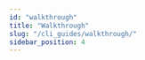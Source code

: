 ```yaml
---
id: "walkthrough"
title: "Walkthrough"
slug: "/cli_guides/walkthrough/"
sidebar_position: 4
---
```

